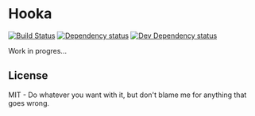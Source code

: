 # Hooka

[![Build Status][travis-image]][travis-url] 
[![Dependency status][david-dm-image]][david-dm-url] 
[![Dev Dependency status][david-dm-dev-image]][david-dm-dev-url]

[travis-url]: https://travis-ci.org/danistefanovic/hooka
[travis-image]: http://img.shields.io/travis/danistefanovic/hooka.svg
[david-dm-url]:https://david-dm.org/danistefanovic/hooka
[david-dm-image]:https://david-dm.org/danistefanovic/hooka.svg
[david-dm-dev-url]:https://david-dm.org/danistefanovic/hooka#info=devDependencies
[david-dm-dev-image]:https://david-dm.org/danistefanovic/hooka/dev-status.svg

Work in progres...

## License

MIT -  Do whatever you want with it, but don't blame me for anything that goes wrong.
